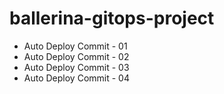 # ballerina-gitops-project
- Auto Deploy Commit - 01
- Auto Deploy Commit - 02
- Auto Deploy Commit - 03
- Auto Deploy Commit - 04
